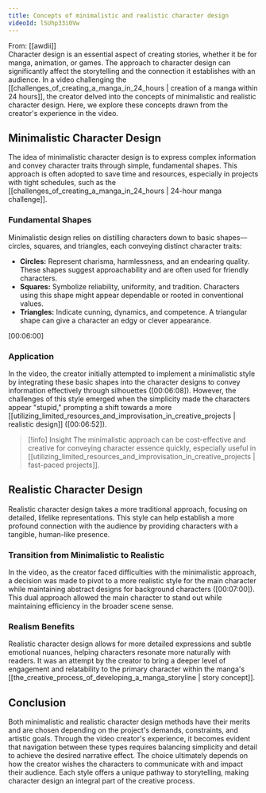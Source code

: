 ```yaml
---
title: Concepts of minimalistic and realistic character design
videoId: lSUhp33i0Vw
---
```


From: [[awdii]] <br/> 
Character design is an essential aspect of creating stories, whether it be for manga, animation, or games. The approach to character design can significantly affect the storytelling and the connection it establishes with an audience. In a video challenging the [[challenges_of_creating_a_manga_in_24_hours | creation of a manga within 24 hours]], the creator delved into the concepts of minimalistic and realistic character design. Here, we explore these concepts drawn from the creator's experience in the video.

## Minimalistic Character Design

The idea of minimalistic character design is to express complex information and convey character traits through simple, fundamental shapes. This approach is often adopted to save time and resources, especially in projects with tight schedules, such as the [[challenges_of_creating_a_manga_in_24_hours | 24-hour manga challenge]].

### Fundamental Shapes
Minimalistic design relies on distilling characters down to basic shapes—circles, squares, and triangles, each conveying distinct character traits:

- **Circles:** Represent charisma, harmlessness, and an endearing quality. These shapes suggest approachability and are often used for friendly characters.
- **Squares:** Symbolize reliability, uniformity, and tradition. Characters using this shape might appear dependable or rooted in conventional values.
- **Triangles:** Indicate cunning, dynamics, and competence. A triangular shape can give a character an edgy or clever appearance.

<a class="yt-timestamp" data-t="00:06:00">[00:06:00]</a>

### Application
In the video, the creator initially attempted to implement a minimalistic style by integrating these basic shapes into the character designs to convey information effectively through silhouettes (<a class="yt-timestamp" data-t="00:06:08">[00:06:08]</a>). However, the challenges of this style emerged when the simplicity made the characters appear "stupid," prompting a shift towards a more [[utilizing_limited_resources_and_improvisation_in_creative_projects | realistic design]] (<a class="yt-timestamp" data-t="00:06:52">[00:06:52]</a>).

> [!info] Insight
> The minimalistic approach can be cost-effective and creative for conveying character essence quickly, especially useful in [[utilizing_limited_resources_and_improvisation_in_creative_projects | fast-paced projects]].

## Realistic Character Design

Realistic character design takes a more traditional approach, focusing on detailed, lifelike representations. This style can help establish a more profound connection with the audience by providing characters with a tangible, human-like presence.

### Transition from Minimalistic to Realistic
In the video, as the creator faced difficulties with the minimalistic approach, a decision was made to pivot to a more realistic style for the main character while maintaining abstract designs for background characters (<a class="yt-timestamp" data-t="00:07:00">[00:07:00]</a>). This dual approach allowed the main character to stand out while maintaining efficiency in the broader scene sense.

### Realism Benefits
Realistic character design allows for more detailed expressions and subtle emotional nuances, helping characters resonate more naturally with readers. It was an attempt by the creator to bring a deeper level of engagement and relatability to the primary character within the manga's [[the_creative_process_of_developing_a_manga_storyline | story concept]].

## Conclusion

Both minimalistic and realistic character design methods have their merits and are chosen depending on the project's demands, constraints, and artistic goals. Through the video creator's experience, it becomes evident that navigation between these types requires balancing simplicity and detail to achieve the desired narrative effect. The choice ultimately depends on how the creator wishes the characters to communicate with and impact their audience. Each style offers a unique pathway to storytelling, making character design an integral part of the creative process.